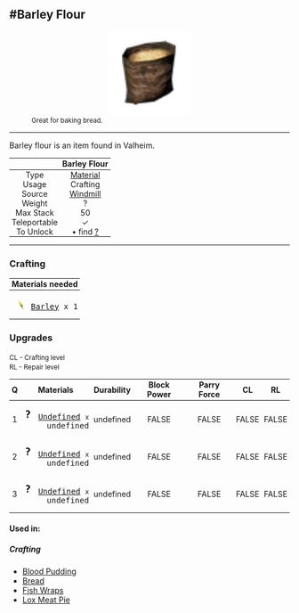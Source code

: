 <meta property="og:title" content="Barley Flour - MoreValheim" /><meta property="og:type" content="website" /><meta property="og:image" content="/assets/barley_flour.png" /><meta property="og:description" content="Barley Flour is an item found in Valheim." /><meta name="theme-color" content="#546D78"><meta name="twitter:card" content="summary_large_image">
#Barley Flour
-------------
<style>img {width:20px;}.tb {width:150px;display: block;margin-left: auto;margin-right: auto;}</style>

<style>.md-typeset table:not([class]) th:not([align]) {min-width:unset!important;}</style>
<style>td{padding:0em 0.3em!important;text-align:center!important;border-left:.05rem solid var(--md-default-fg-color--lightest)}</style>

<style>th{padding:0.1em 0.3em!important;text-align:center!important;font-weight:bold}</style>

<style>pre{text-align:right!important}</style>
<style>table tr td:first-child {border-left: 0;};</style>

<figure><img src="/assets/barley_flour.png" class="tb" /><figcaption><small>Great for baking bread.</small></figcaption></figure>

-------------

Barley flour is an item found in Valheim.

|        | Barley Flour              |
| ----------- | ------------------------------------ |
| Type | [Material](../../types/material)
| Usage | Crafting<br>
| Source | [Windmill](../../objects/windmill)
| Weight | ? |
| Max Stack | 50 |
| Teleportable | ✓
| To Unlock | • find [?](../../items/?)<br>


-------------

### Crafting

| Materials needed |
| - |
| <pre>[![Barley](/assets/barley.png)](../../items/barley) [Barley](../barley) x 1</pre> |

### Upgrades

<small>CL - Crafting level</small><br><small>RL - Repair level</small>

| Q | Materials | Durability | Block Power | Parry Force | CL | RL |
| - | - | - | - | - | - | - |
| 1 | <pre>[![Undefined](/assets/undefined.png)](../../items/undefined) [Undefined](../../items/undefined) <small>x</small> undefined</pre> | undefined | FALSE | FALSE | FALSE | FALSE |
| 2 | <pre>[![Undefined](/assets/undefined.png)](../../items/undefined) [Undefined](../../items/undefined) <small>x</small> undefined</pre> | undefined | FALSE | FALSE | FALSE | FALSE |
| 3 | <pre>[![Undefined](/assets/undefined.png)](../../items/undefined) [Undefined](../../items/undefined) <small>x</small> undefined</pre> | undefined | FALSE | FALSE | FALSE | FALSE |

#### Used in:

##### Crafting

* [Blood Pudding](../blood_pudding)
* [Bread](../bread)
* [Fish Wraps](../fish_wraps)
* [Lox Meat Pie](../lox_meat_pie)